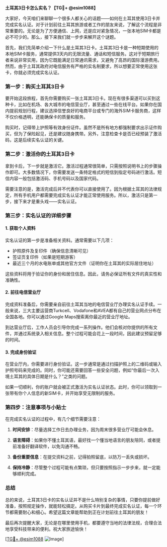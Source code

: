 **土耳其3日卡怎么实名？【TG💪+ @esim1088】**

大家好，今天咱们来聊聊一个很多人都关心的话题——如何在土耳其使用3日卡并完成实名认证。对于计划前往土耳其旅游或者工作的朋友来说，了解这个流程是非常重要的。无论是为了方便通信、上网，还是应对紧急情况，一张本地SIM卡都是必不可少的。那么，接下来我们就一步步来解开这个谜题。

首先，我们先简单介绍一下什么是土耳其3日卡。土耳其3日卡是一种短期使用的本地SIM卡服务，通常提供3天内的无限流量、通话和短信服务。这对于短期旅行者来说非常实用，因为它既能满足日常通讯需求，又避免了高昂的国际漫游费用。然而，由于土耳其政府对电信服务有严格的实名制要求，所以想要正常使用这张卡，你就必须完成实名认证。

### **第一步：购买土耳其3日卡**

要开始这段旅程，首先你需要购买一张土耳其3日卡。现在有很多渠道可以买到这种卡，比如在机场、各大城市的电信营业厅，甚至通过一些在线平台。如果你在国内提前规划行程，建议选择信誉良好的电商平台或专门的海外SIM卡服务商，这样不仅价格透明，还能确保卡的质量和服务。

购买时，记得带上护照等有效身份证件。虽然不是所有地方都强制要求出示证件购买，但为了保险起见，还是建议随身携带。另外，注意检查卡是否已经预装了激活码，这是后续实名认证的关键。

### **第二步：激活你的土耳其3日卡**

拿到卡后，下一步就是激活它。激活过程通常很简单，只需按照说明书上的步骤操作即可。大多数情况下，你需要发送一条特定格式的短信到指定号码进行激活。短信内容一般包括激活码、手机号码以及国家代码。

需要注意的是，激活完成后并不代表你可以直接使用了。因为根据土耳其的法律规定，所有手机用户都需要完成实名认证才能正常使用服务。所以，激活只是第一步，接下来才是重头戏——实名认证。

### **第三步：实名认证的详细步骤**

#### **1. 获取个人资料**
实名认证的第一步是准备相关资料。通常需要以下几项：
- 护照原件及复印件（确保信息清晰可见）
- 签证页复印件（如果是短期游客）
- 最近三个月的水电账单或其他官方文件（证明你在土耳其的实际居住地址）

这些资料将用于验证你的身份和居住信息。因此，请务必保证所有文件的真实性和准确性。

#### **2. 前往电信营业厅**
完成资料准备后，你需要亲自前往土耳其当地的电信营业厅办理实名认证手续。一般来说，三大主要运营商Turkcell、Vodafone和AVEA都有自己的营业网点分布在全国各地。你可以通过Google Maps搜索离你最近的营业厅地址。

到达营业厅后，工作人员会引导你完成一系列操作。他们会核对你提供的所有文件，并通过系统录入相关信息。整个过程可能会花上一段时间，因此建议预留足够的时间。

#### **3. 完成身份验证**
在营业厅内，你需要进行身份验证。这一步通常是通过扫描护照上的二维码或输入护照号码来完成的。同时，你可能还需要回答一些安全问题，例如“你最后一次入境土耳其的具体日期是什么？”之类的问题。

如果一切顺利，你的账户就会被正式激活为实名认证状态。此时，你可以领取到一张带有你个人信息的新SIM卡，并开始享受无限制的服务。

### **第四步：注意事项与小贴士**

在完成实名认证的过程中，有几个细节需要注意：

1. **时间安排**：尽量选择工作日去办理业务，因为周末很多营业厅可能会休息。
   
2. **语言障碍**：如果你不懂土耳其语，最好找一个懂当地语言的朋友陪同，或者提前准备好翻译软件，以免沟通不畅。

3. **备份重要信息**：在提交资料之前，记得拍照留底，以防万一丢失或损坏。

4. **保持冷静**：尽管整个过程可能有点繁琐，但只要按照指示一步步来，就一定能够顺利完成。

### **总结**

总的来说，土耳其3日卡的实名认证并不是什么特别复杂的事情，只要你提前做好准备，按照规定操作，就能轻松搞定。从购买卡片到最终完成实名认证，每一个环节都需要耐心和细心。希望这篇文章能帮助到正在计划前往土耳其的朋友！

最后再次提醒大家，无论是在哪里使用手机，都要遵守当地的法律法规，合理合法地享受科技带来的便利。祝大家旅途愉快！

[[TG💪+ @esim1088](https://t.me/s/esim1088) ![Image](https://i.postimg.cc/4NQfJmqS/Snipaste-2025-05-13-00-14-12.png)]